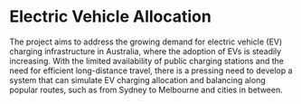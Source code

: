 # Electric Vehicle Allocation
 The project aims to address the growing demand for electric vehicle (EV) charging infrastructure in Australia, where the adoption of EVs is steadily increasing. With the limited availability of public charging stations and the need for efficient long-distance travel, there is a pressing need to develop a system that can simulate EV charging allocation and balancing along popular routes, such as from Sydney to Melbourne and cities in between.

